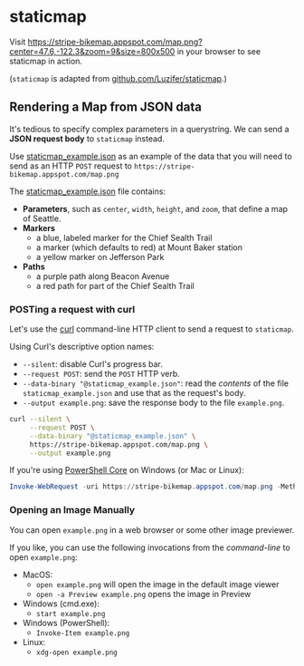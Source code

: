# staticmap

Visit
https://stripe-bikemap.appspot.com/map.png?center=47.6,-122.3&zoom=9&size=800x500
in your browser
to see staticmap in action.

(`staticmap` is adapted from [github.com/Luzifer/staticmap].)

## Rendering a Map from JSON data

It's tedious to specify complex parameters in a querystring.
We can send a **JSON request body** to `staticmap` instead.

Use [staticmap_example.json] as an example of the data that you will need to
send as an HTTP `POST` request to
`https://stripe-bikemap.appspot.com/map.png`

The [staticmap_example.json] file contains:

* **Parameters**, such as `center`, `width`, `height`, and `zoom`,
  that define a map of Seattle.
* **Markers**
  * a blue, labeled marker for the Chief Sealth Trail
  * a marker (which defaults to red) at Mount Baker station
  * a yellow marker on Jefferson Park
* **Paths**
  * a purple path along Beacon Avenue
  * a red path for part of the Chief Sealth Trail

### POSTing a request with curl

Let's use the [curl] command-line HTTP client to
send a request to `staticmap`.

Using Curl's descriptive option names:

* `--silent`: disable Curl's progress bar.
* `--request POST`: send the `POST` HTTP verb.
* `--data-binary "@staticmap_example.json"`:
  read the *contents* of the file `staticmap_example.json`
  and use that as the request's body.
* `--output example.png`: save the response body
  to the file `example.png`.

```bash
curl --silent \
     --request POST \
     --data-binary "@staticmap_example.json" \
     https://stripe-bikemap.appspot.com/map.png \
     --output example.png
```

If you're using [PowerShell Core] on Windows (or Mac or Linux):

```powershell
Invoke-WebRequest -uri https://stripe-bikemap.appspot.com/map.png -Method Post -Infile staticmap_example.json -outfile example.png
```

### Opening an Image Manually

You can open `example.png` in a web browser
or some other image previewer.

If you like,
you can use the following invocations
from the *command-line*
to open `example.png`:

* MacOS:
  * `open example.png` will open the image in the default image viewer
  * `open -a Preview example.png` opens the image in Preview
* Windows (cmd.exe):
  * `start example.png`
* Windows (PowerShell):
  * `Invoke-Item example.png`
* Linux:
  * `xdg-open example.png`

[github.com/Luzifer/staticmap]: https://github.com/Luzifer/staticmap
[staticmap_example.json]: ./staticmap_example.json
[curl]: https://curl.haxx.se/
[PowerShell Core]: https://docs.microsoft.com/en-us/powershell/scripting/install/installing-powershell?view=powershell-6
